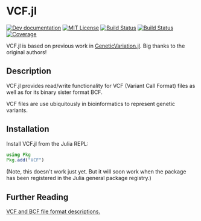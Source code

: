 # VCF.jl

<!--
[![Stable documentation](https://img.shields.io/badge/docs-stable-blue.svg?style=flat-square)](https://rasmushenningsson.github.io/VCF.jl/stable)
-->

[![Dev documentation](https://img.shields.io/badge/docs-latest-blue.svg?style=flat-square)](https://rasmushenningsson.github.io/VCF.jl/dev)
[![MIT License](https://img.shields.io/badge/license-MIT-green.svg?style=flat-square)](https://github.com/rasmushenningsson/VCF.jl/blob/main/LICENSE)
[![Build Status](https://github.com/rasmushenningsson/VCF.jl/workflows/CI/badge.svg)](https://github.com/rasmushenningsson/VCF.jl/actions)
[![Build Status](https://ci.appveyor.com/api/projects/status/github/rasmushenningsson/VCF.jl?svg=true)](https://ci.appveyor.com/project/rasmushenningsson/VCF-jl)
[![Coverage](https://codecov.io/gh/rasmushenningsson/VCF.jl/branch/main/graph/badge.svg)](https://codecov.io/gh/rasmushenningsson/VCF.jl)


VCF.jl is based on previous work in [GeneticVariation.jl](https://github.com/BioJulia/GeneticVariation.jl).
Big thanks to the original authors!

## Description

VCF.jl provides read/write functionality for VCF (Variant Call Format) files as
well as for its binary sister format BCF.

VCF files are use ubiquitously in bioinformatics to represent genetic variants.


## Installation

Install VCF.jl from the Julia REPL:

```julia
using Pkg
Pkg.add("VCF")
```
(Note, this doesn't work just yet. But it will soon work when the package has
been registered in the Julia general package registry.)

## Further Reading
[VCF and BCF file format descriptions.](https://samtools.github.io/hts-specs/)

